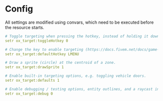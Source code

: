 # Config

All settings are modified using convars, which need to be executed before the resource starts.

```yaml
# Toggle targeting when pressing the hotkey, instead of holding it down.
setr ox_target:toggleHotkey 0

# Change the key to enable targeting (https://docs.fivem.net/docs/game-references/input-mapper-parameter-ids/keyboard)
setr ox_target:defaultHotkey LMENU

# Draw a sprite (circle) at the centroid of a zone.
setr ox_target:drawSprite 1

# Enable built-in targeting options, e.g. toggling vehicle doors.
setr ox_target:defaults 1

# Enable debugging / testing options, entity outlines, and a raycast indicator.
setr ox_target:debug 0
```
